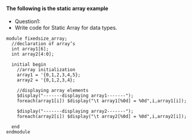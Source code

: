 #### The following is the static array example

- Question1:
- Write code for Static Array for data types.
```
module fixedsize_array;
  //declaration of array’s
  int array1[6];               
  int array2[4:0];             
 
  initial begin
    //array initialization
    array1 = '{0,1,2,3,4,5};
    array2 = '{0,1,2,3,4};
   
    //displaying array elements
    $display("-------displaying array1-------");
    foreach(array1[i]) $display("\t array1[%0d] = %0d",i,array1[i]);
 
    $display("-------displaying array2-------");
    foreach(array2[i]) $display("\t array2[%0d] = %0d",i,array2[i]);
 
  end
endmodule
```
